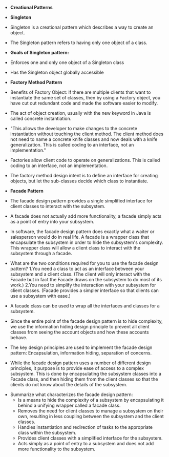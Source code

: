 - **Creational Patterns**

- **Singleton**
- Singleton is a creational pattern which describes a way to create an object.
- The Singleton pattern refers to having only one object of a class.
- **Goals of Singleton pattern:**
- Enforces one and only one object of a Singleton class
- Has the Singleton object globally accessible
- **Factory Method Pattern**
- Benefits of Factory Object: If there are multiple clients that want to instantiate the same set of classes, then by using a Factory object, you have cut out redundant code and made the software easier to modify.
- The act of object creation, usually with the new keyword in Java is called concrete instantiation.
- "This allows the developer to make changes to the concrete instantiation without touching the client method. The client method does not need to name a concrete knife classes and now deals with a knife generalization. This is called coding to an interface, not an implementation."
- Factories allow client code to operate on generalizations. This is called coding to an interface, not an implementation. 
- The factory method design intent is to define an interface for creating objects, but let the sub-classes decide which class to instantiate.
- **Facade Pattern**
- The facade design pattern provides a single simplified interface for client classes to interact with the subsystem.
- A facade does not actually add more functionality, a facade simply acts as a point of entry into your subsystem. 
- In software, the facade design pattern does exactly what a waiter or salesperson would do in real life. A facade is a wrapper class that encapsulate the subsystem in order to hide the subsystem's complexity. This wrapper class will allow a client class to interact with the subsystem through a facade. 
- What are the two conditions required for you to use the facade design pattern? 1.You need a class to act as an interface between your subsystem and a client class. (The client will only interact with the Facade but in fact the Facade draws on the subsystem to do most of its work.) 2.You need to simplify the interaction with your subsystem for client classes. (Facade provides a simpler interface so that clients can use a subsystem with ease.)
- A facade class can be used to wrap all the interfaces and classes for a subsystem.
- Since the entire point of the facade design pattern is to hide complexity, we use the information hiding design principle to prevent all client classes from seeing the account objects and how these accounts behave. 
- The key design principles are used to implement the facade design pattern: 
Encapsulation, information hiding, separation of concerns.
- While the facade design pattern uses a number of different design principles, it purpose is to provide ease of access to a complex subsystem. This is done by encapsulating the subsystem classes into a Facade class, and then hiding them from the client classes so that the clients do not know about the details of the subsystem. 
* Summarize what characterizes the facade design pattern:
  * Is a means to hide the complexity of a subsystem by encapsulating it behind a unifying wrapper called a facade class.
  * Removes the need for client classes to manage a subsystem on their own, resulting in less coupling between the subsystem and the client classes.
  * Handles instantiation and redirection of tasks to the appropriate class within the subsystem.
  * Provides client classes with a simplified interface for the subsystem.
  * Acts simply as a point of entry to a subsystem and does not add more functionality to the subsystem.


